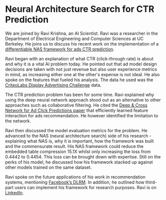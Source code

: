 # Neural Architecture Search for CTR Prediction
We are joined by Ravi Krishna, an AI Scientist. Ravi was a researcher in the Department of Electrical Engineering and Computer Sciences at UC Berkeley. He joins us to discuss his recent work on the implementation of a [differentiable NAS framework for ads CTR prediction](https://arxiv.org/abs/2110.14812). 

Ravi began with an explanation of what CTR (click-through rate) is about and why it is a vital AI problem today. He pointed out that ad model design decisions are taken with not just revenue but also user experience metrics in mind, as increasing either one at the other's expense is not ideal. He also spoke on the features that fueled his analysis. The data he used was the [CriteoLabs Display Advertising Challenge](https://www.kaggle.com/c/criteo-display-ad-challenge) data.

The CTR prediction problem has been for some time. Ravi explained why using the deep neural network approach stood out as an alternative to other approaches such as collaborative filtering. He cited the [Deep & Cross Network for Ad Click Predictions paper](https://arxiv.org/abs/1708.05123) that efficiently learned feature interaction for ads recommendation. He however identified the limitation to the network.

Ravi then discussed the model evaluation metrics for the problem. He advanced to the NAS (neural architecture search) side of his research - explaining what NAS is, why it is important, how the framework was built and the commensurate result. His NAS framework could reduce the embedded table compression 15.1X whilst only increasing the loss from 0.4442 to 0.4454. This loss can be brought down with expertise. Still on the perks of his model, he discussed how his framework stacked up against other models trained on the same dataset.

Ravi spoke on the future applications of his work in recommendation systems, mentioning [Facebook’s DLRM](https://ai.facebook.com/blog/dlrm-an-advanced-open-source-deep-learning-recommendation-model/). In addition, he outlined how third-part users can implement his framework for research purposes. Ravi is on [LinkedIn](https://www.linkedin.com/in/ravi-k-a10287122/).
